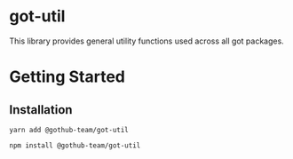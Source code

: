 # got-util

This library provides general utility functions used across all got packages.

# Getting Started
## Installation
```
yarn add @gothub-team/got-util
```

```
npm install @gothub-team/got-util
```